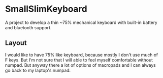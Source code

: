 # SmallSlimKeyboard
A project to develop a thin ~75% mechanical keyboard with built-in battery and bluetooth support.

## Layout 

I would like to have 75% like keyboard, because mostly I don't use much of F keys. But I'm not sure that I will able to feel myself comfortable without numpad. But anyway there a lot of options of macropads and I can always go back to my laptop's numpad.

